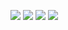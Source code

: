 ![](https://raw.githubusercontent.com/jinshinvn/github-stats/master/generated/overview.svg#gh-dark-mode-only)
![](https://raw.githubusercontent.com/jinshinvn/github-stats/master/generated/overview.svg#gh-light-mode-only)
![](https://raw.githubusercontent.com/jinshinvn/github-stats/master/generated/languages.svg#gh-dark-mode-only)
![](https://raw.githubusercontent.com/jinshinvn/github-stats/master/generated/languages.svg#gh-light-mode-only)
